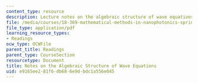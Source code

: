 ```yaml
---
content_type: resource
description: Lecture notes on the algebraic structure of wave equations.
file: /media/courses/18-369-mathematical-methods-in-nanophotonics-spring-2008/e9165ee281f6db686e9dbdc1a556e045_wave_equations.pdf
file_type: application/pdf
learning_resource_types:
- Readings
ocw_type: OCWFile
parent_title: Readings
parent_type: CourseSection
resourcetype: Document
title: Notes on the Algebraic Structure of Wave Equations
uid: e9165ee2-81f6-db68-6e9d-bdc1a556e045
---
```

